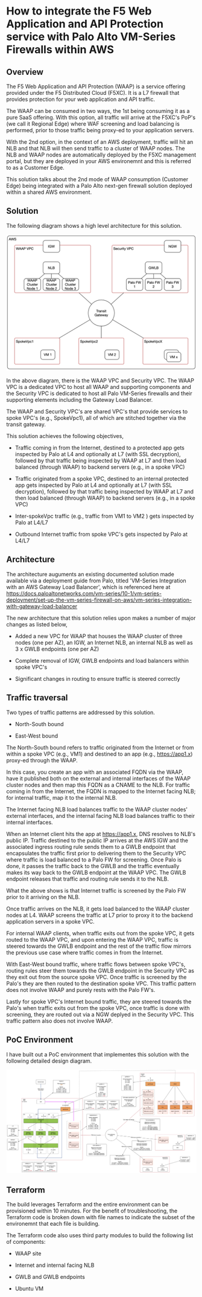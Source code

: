 # How to integrate the F5 Web Application and API Protection service with Palo Alto VM-Series Firewalls within AWS

## Overview

The F5 Web Application and API Protection (WAAP) is a service offering provided under the F5 Distributed Cloud (F5XC). It is a L7 firewall that provides protection for your web application and API traffic.

The WAAP can be consumed in two ways, the 1st  being consuming it as a pure SaaS offering. With this option, all traffic will arrive at the F5XC's PoP's (we call it Regional Edge) where WAF screening and load balancing is performed, prior to those traffic being proxy-ed to your application servers.

With the 2nd option, in the context of an AWS deployment, traffic will hit an NLB and that NLB will then send traffic to a cluster of WAAP nodes. The NLB and WAAP nodes are automatically deployed by the F5XC management portal, but they are deployed in your AWS environemnt and this is referred to as a Customer Edge.

This solution talks about the 2nd mode of WAAP consumption (Customer Edge) being integrated with a Palo Alto next-gen firewall solution deployed within a shared AWS environment.

## Solution

The following diagram shows a high level architecture for this solution.

![image info](./files/HighLevelArch.png)

In the above diagram, there is the WAAP VPC and Security VPC. The WAAP VPC is a dedicated VPC to host all WAAP and supporting components and the Security VPC is dedicated to host all Palo VM-Series firewalls and their supporting elements including the Gateway Load Balancer.

The WAAP and Security VPC's are shared VPC's that provide services to spoke VPC's (e.g., SpokeVpc1), all of which are stitched together via the transit gateway.

This solution achieves the following objectives,

- Traffic coming in from the Internet, destined to a protected app gets inspected by Palo at L4 and optionally at L7 (with SSL decryption), followed by that traffic being inspected by WAAP at L7 and then load balanced (through WAAP) to backend servers (e.g., in a spoke VPC)

- Traffic originated from a spoke VPC, destined to an internal protected app gets inspected by Palo at L4 and optionally at L7 (with SSL decryption), followed by that traffic being inspected by WAAP at L7 and then load balanced (through WAAP) to backend servers (e.g., in a spoke VPC)

- Inter-spokeVpc traffic (e.g., traffic from VM1 to VM2 ) gets inspected by Palo at L4/L7

- Outbound Internet traffic from spoke VPC's gets inspected by Palo at L4/L7

## Architecture

The architecture auguments an existing documented solution made available via a deployment guide from Palo, titled 'VM-Series Integration with an AWS Gateway Load Balancer', which is referenced here at <https://docs.paloaltonetworks.com/vm-series/10-1/vm-series-deployment/set-up-the-vm-series-firewall-on-aws/vm-series-integration-with-gateway-load-balancer>

The new architecture that this solution relies upon makes a number of major changes as listed below,

- Added a new VPC for WAAP that houses the WAAP cluster of three nodes (one per AZ), an IGW, an Internet NLB, an internal NLB as well as 3 x GWLB endpoints (one per AZ)

- Complete removal of IGW, GWLB endpoints and load balancers within spoke VPC's

- Significant changes in routing to ensure traffic is steered correctly

## Traffic traversal

Two types of traffic patterns are addressed by this solution.

- North-South bound

- East-West bound

The North-South bound refers to traffic originated from the Internet or from within a spoke VPC (e.g., VM1) and destined to an app (e.g., <https://app1.x>) proxy-ed through the WAAP.

In this case, you create an app with an associated FQDN via the WAAP, have it published both on the external and internal interfaces of the WAAP cluster nodes and then map this FQDN as a CNAME to the NLB. For traffic coming in from the Internet, the FQDN is mapped to the Internet facing NLB; for internal traffic, map it to the internal NLB.

The Internet facing NLB load balances traffic to the WAAP cluster nodes' external interfaces, and the internal facing NLB load balances traffic to their internal interfaces.

When an Internet client hits the app at <https://app1.x>, DNS resolves to NLB's public IP. Traffic destined to the public IP arrives at the AWS IGW and the associated ingress routing rule sends them to a GWLB endpoint that encapsulates the traffic first prior to delivering them to the Security VPC where traffic is load balanced to a Palo FW for screening. Once Palo is done, it passes the traffic back to the GWLB and the traffic eventually makes its way back to the GWLB endpoint at the WAAP VPC. The GWLB endpoint releases that traffic and routing rule sends it to the NLB.

What the above shows is that Internet traffic is screened by the Palo FW prior to it arriving on the NLB.

Once traffic arrives on the NLB, it gets load balanced to the WAAP cluster nodes at L4. WAAP screens the traffic at L7 prior to proxy it to the backend application servers in a spoke VPC.

For internal WAAP clients, when traffic exits out from the spoke VPC, it gets routed to the WAAP VPC, and upon entering the WAAP VPC, traffic is steered towards the GWLB endpoint and the rest of the traffic flow mirrors the previous use case where traffic comes in from the Internet.

With East-West bound traffic, where traffic flows between spoke VPC's, routing rules steer them towards the GWLB endpoint in the Security VPC as they exit out from the source spoke VPC. Once traffic is screened by the Palo's they are then routed to the destination spoke VPC. This traffic pattern does not involve WAAP and purely rests with the Palo FW's.

Lastly for spoke VPC's Internet bound traffic, they are steered towards the Palo's when traffic exits out from the spoke VPC, once traffic is done with screening, they are routed out via a NGW deplyed in the Security VPC. This traffic pattern also does not involve WAAP.

## PoC Environment

I have built out a PoC environment that implementes this solution with the following detailed design diagram.

![image info](./files/DetailedDesign.png)

## Terraform

The build leverages Terraform and the entire environment can be provisioned within 10 minutes. For the benefit of troubleshooting, the Terraform code is broken down with file names to indicate the subset of the environemnt that each file is building.

The Terraform code also uses third party modules to build the following list of components:

- WAAP site

- Internet and internal facing NLB

- GWLB and GWLB endpoints

- Ubuntu VM

